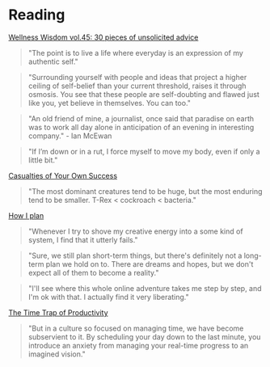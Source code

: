 # Reading

[Wellness Wisdom vol.45: 30 pieces of unsolicited advice ](https://wellnesswisdom.substack.com/p/-wellness-wisdom-vol45-30-pieces)

> "The point is to live a life where everyday is an expression of my authentic self."

> "Surrounding yourself with people and ideas that project a higher ceiling of self-belief than your current threshold, raises it through osmosis. You see that these people are self-doubting and flawed just like you, yet believe in themselves. You can too."

> "An old friend of mine, a journalist, once said that paradise on earth was to work all day alone in anticipation of an evening in interesting company."  - Ian McEwan 

> "If I’m down or in a rut, I force myself to move my body, even if only a little bit."

[Casualties of Your Own Success](https://www.collaborativefund.com/blog/casualties-of-your-own-success/)

> "The most dominant creatures tend to be huge, but the most enduring tend to be smaller. T-Rex < cockroach < bacteria."

[How I plan](https://stitcher.io/blog/how-i-plan)

> "Whenever I try to shove my creative energy into a some kind of system, I find that it utterly fails."

> "Sure, we still plan short-term things, but there's definitely not a long-term plan we hold on to. There are dreams and hopes, but we don't expect all of them to become a reality."

> "I'll see where this whole online adventure takes me step by step, and I'm ok with that. I actually find it very liberating."

[The Time Trap of Productivity](https://moretothat.com/the-time-trap-of-productivity/)

> "But in a culture so focused on managing time, we have become subservient to it. By scheduling your day down to the last minute, you introduce an anxiety from managing your real-time progress to an imagined vision."

